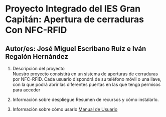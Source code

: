 
#  Proyecto Integrado del IES Gran Capitán: Apertura de cerraduras Con NFC-RFID
## Autor/es: José Miguel Escribano Ruiz e Iván Regalón Hernández

1. Descripción del proyecto  
Nuestro proyecto consistirá en un sistema de aperturas de cerraduras por NFC-RFID. Cada usuario dispondrá de su teléfono móvil o una llave, con la que podrá abrir las diferentes puertas en las que tenga permisos para acceder

2. Información sobre despliegue
Resumen de recursos y cómo instalarlo.

3. Información sobre cómo usarlo [Manual de Usuario](https://github.com/iesgrancapitan-proyectos/202021asir_junio_unlockNFC-escribano_regalon/wiki/Manual_Usuario#manual-de-usuario) 








